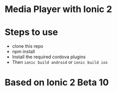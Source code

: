 # Media Player with Ionic 2

# Steps to use
* clone this repo
* npm install
* Install the required cordova plugins
* Then ```ionic build android``` or ```ionic build ios```

# Based on Ionic 2 Beta 10
